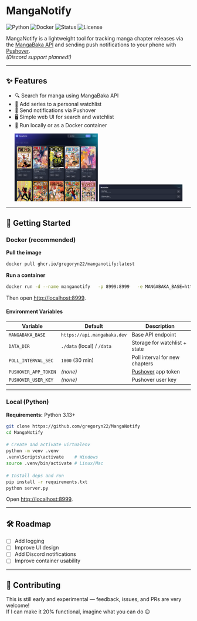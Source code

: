 # MangaNotify

![Python](https://img.shields.io/badge/python-3.13-blue)
![Docker](https://img.shields.io/badge/docker-ready-blue)
![Status](https://img.shields.io/badge/status-alpha-red)
![License](https://img.shields.io/badge/license-MIT-green)

MangaNotify is a lightweight tool for tracking manga chapter releases via the [MangaBaka API](https://mangabaka.dev) and sending push notifications to your phone with [Pushover](https://pushover.net).  
*(Discord support planned!)*

---

## ✨ Features
- 🔍 Search for manga using MangaBaka API  
- 📑 Add series to a personal watchlist  
- 📲 Send notifications via Pushover  
- 🖥️ Simple web UI for search and watchlist  
- 🐳 Run locally or as a Docker container  

<p align="center">
  <img src="images/search_screenshot.png" width="45%" alt="Search view"/>
  <img src="images/watchlist_screenshot.png" width="45%" alt="Watchlist view"/>
</p>

---

## 🚀 Getting Started

### Docker (recommended)

**Pull the image**
```bash
docker pull ghcr.io/gregoryn22/manganotify:latest
```

**Run a container**
```bash
docker run -d --name manganotify   -p 8999:8999   -e MANGABAKA_BASE=https://api.mangabaka.dev   -e POLL_INTERVAL_SEC=1800   -e PUSHOVER_APP_TOKEN=xxx   -e PUSHOVER_USER_KEY=yyy   -e DATA_DIR=/data   -v $PWD/data:/data   ghcr.io/gregoryn22/manganotify:latest
```

Then open [http://localhost:8999](http://localhost:8999).

#### Environment Variables

| Variable              | Default                     | Description                          |
|------------------------|-----------------------------|--------------------------------------|
| `MANGABAKA_BASE`       | `https://api.mangabaka.dev` | Base API endpoint                    |
| `DATA_DIR`             | `./data` (local) / `/data` | Storage for watchlist + state        |
| `POLL_INTERVAL_SEC`    | `1800` (30 min)            | Poll interval for new chapters       |
| `PUSHOVER_APP_TOKEN`   | *(none)*                   | [Pushover](https://pushover.net) app token |
| `PUSHOVER_USER_KEY`    | *(none)*                   | Pushover user key                    |

---

### Local (Python)

**Requirements:** Python 3.13+

```bash
git clone https://github.com/gregoryn22/MangaNotify
cd MangaNotify

# Create and activate virtualenv
python -m venv .venv
.venv\Scripts\activate    # Windows
source .venv/bin/activate # Linux/Mac

# Install deps and run
pip install -r requirements.txt
python server.py
```

Open [http://localhost:8999](http://localhost:8999).

---

## 🛠 Roadmap
- [ ] Add logging  
- [ ] Improve UI design  
- [ ] Add Discord notifications  
- [ ] Improve container usability  

---

## 🤝 Contributing
This is still early and experimental — feedback, issues, and PRs are very welcome!  
If I can make it 20% functional, imagine what you can do 😉
